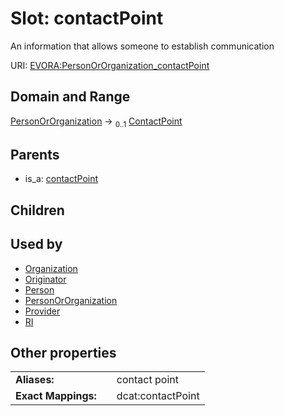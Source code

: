 
# Slot: contactPoint

An information that allows someone to establish communication

URI: [EVORA:PersonOrOrganization_contactPoint](https://evora-project.eu/PersonOrOrganization_contactPoint)


## Domain and Range

[PersonOrOrganization](PersonOrOrganization.md) &#8594;  <sub>0..1</sub> [ContactPoint](ContactPoint.md)

## Parents

 *  is_a: [contactPoint](contactPoint.md)

## Children


## Used by

 * [Organization](Organization.md)
 * [Originator](Originator.md)
 * [Person](Person.md)
 * [PersonOrOrganization](PersonOrOrganization.md)
 * [Provider](Provider.md)
 * [RI](RI.md)

## Other properties

|  |  |  |
| --- | --- | --- |
| **Aliases:** | | contact point |
| **Exact Mappings:** | | dcat:contactPoint |